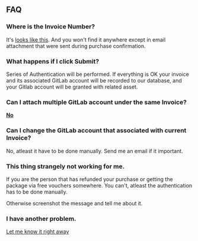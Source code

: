 ## FAQ

### Where is the Invoice Number?

It's [looks like this](https://www.google.co.id/search?tbm=isch&sa=1&q=asset+store+invoice+number#imgrc=50Jru4WMbMVksM:). And you won't find it anywhere except in email attachment that were sent during purchase confirmation.

### What happens if I click Submit?

Series of Authentication will be performed. If everything is OK your invoice and its associated GitLab account will be recorded to our database, and your Gitlab account will be granted with related asset.

### Can I attach multiple GitLab account under the same Invoice?

[**No**](https://giant.gfycat.com/ShockingSardonicDalmatian.gif)

### Can I change the GitLab account that associated with current Invoice?

No, atleast it have to be done manually. Send me an email if it important.

### This thing strangely not working for me.

If you are the person that has refunded your purchase or getting the package via free vouchers somewhere. You can't, atleast the authentication has to be done manually.

Otherwise screenshot the message and tell me about it.

### I have another problem.

[Let me know it right away](mailto:willnode@wellosoft.net)
